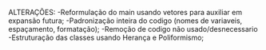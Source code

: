 ALTERAÇÕES:
-Reformulação do main usando vetores para auxiliar em expansão futura;
-Padronização inteira do codigo (nomes de variaveis, espaçamento, formatação);
-Remoção de codigo não usado/desnecessario
-Estruturação das classes usando Herança e Poliformismo;